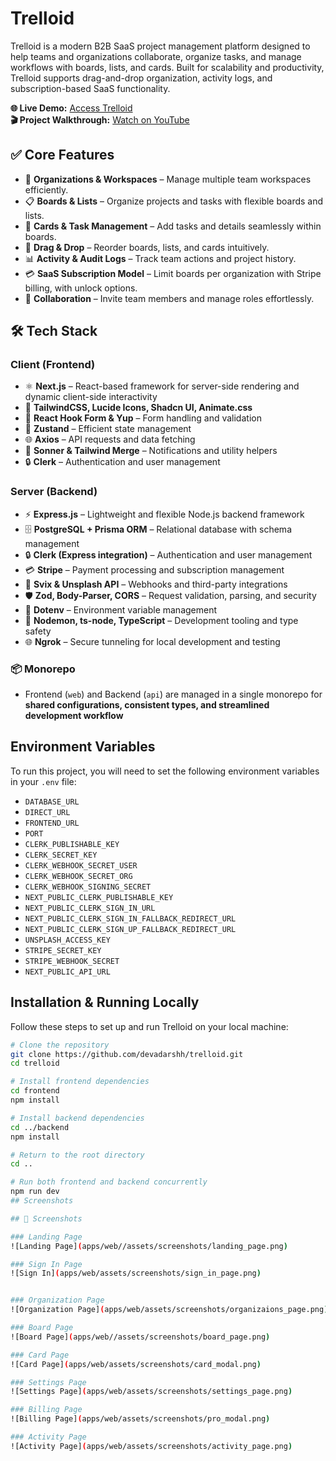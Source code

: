 # Trelloid

Trelloid is a modern B2B SaaS project management platform designed to help teams and organizations collaborate, organize tasks, and manage workflows with boards, lists, and cards. Built for scalability and productivity, Trelloid supports drag-and-drop organization, activity logs, and subscription-based SaaS functionality.

**🌐 Live Demo:** [Access Trelloid](https://trelloidapp.vercel.app)  
**🎬 Project Walkthrough:** [Watch on YouTube](https://youtube.com/your-video-link)

## ✅ Core Features

- 🏢 **Organizations & Workspaces** – Manage multiple team workspaces efficiently.  
- 📋 **Boards & Lists** – Organize projects and tasks with flexible boards and lists.  
- 📝 **Cards & Task Management** – Add tasks and details seamlessly within boards.  
- 🔄 **Drag & Drop** – Reorder boards, lists, and cards intuitively.  
- 📊 **Activity & Audit Logs** – Track team actions and project history.  
- 💳 **SaaS Subscription Model** – Limit boards per organization with Stripe billing, with unlock options.  
- 🤝 **Collaboration** – Invite team members and manage roles effortlessly.  


## 🛠 Tech Stack

### **Client (Frontend)**

- ⚛️ **Next.js** – React-based framework for server-side rendering and dynamic client-side interactivity
- 🎨 **TailwindCSS, Lucide Icons, Shadcn UI, Animate.css**
- 📝 **React Hook Form & Yup** – Form handling and validation
- 🔄 **Zustand** – Efficient state management
- 🌐 **Axios** – API requests and data fetching
- 🔔 **Sonner & Tailwind Merge** – Notifications and utility helpers
- 🔒 **Clerk** – Authentication and user management

### **Server (Backend)**

- ⚡ **Express.js** – Lightweight and flexible Node.js backend framework
- 🗄 **PostgreSQL + Prisma ORM** – Relational database with schema management
- 🔒 **Clerk (Express integration)** – Authentication and user management
- 💳 **Stripe** – Payment processing and subscription management
- 🔗 **Svix & Unsplash API** – Webhooks and third-party integrations
- 🛡 **Zod, Body-Parser, CORS** – Request validation, parsing, and security
- 🌱 **Dotenv** – Environment variable management
- 🔧 **Nodemon, ts-node, TypeScript** – Development tooling and type safety
- 🌐 **Ngrok** – Secure tunneling for local development and testing

### **📦 Monorepo**

- Frontend (`web`) and Backend (`api`) are managed in a single monorepo for **shared configurations, consistent types, and streamlined development workflow**

## Environment Variables

To run this project, you will need to set the following environment variables in your `.env` file:

- `DATABASE_URL`
- `DIRECT_URL`
- `FRONTEND_URL`
- `PORT`
- `CLERK_PUBLISHABLE_KEY`
- `CLERK_SECRET_KEY`
- `CLERK_WEBHOOK_SECRET_USER`
- `CLERK_WEBHOOK_SECRET_ORG`
- `CLERK_WEBHOOK_SIGNING_SECRET`
- `NEXT_PUBLIC_CLERK_PUBLISHABLE_KEY`
- `NEXT_PUBLIC_CLERK_SIGN_IN_URL`
- `NEXT_PUBLIC_CLERK_SIGN_IN_FALLBACK_REDIRECT_URL`
- `NEXT_PUBLIC_CLERK_SIGN_UP_FALLBACK_REDIRECT_URL`
- `UNSPLASH_ACCESS_KEY`
- `STRIPE_SECRET_KEY`
- `STRIPE_WEBHOOK_SECRET`
- `NEXT_PUBLIC_API_URL`

## Installation & Running Locally

Follow these steps to set up and run Trelloid on your local machine:

```bash
# Clone the repository
git clone https://github.com/devadarshh/trelloid.git
cd trelloid

# Install frontend dependencies
cd frontend
npm install

# Install backend dependencies
cd ../backend
npm install

# Return to the root directory
cd ..

# Run both frontend and backend concurrently
npm run dev
## Screenshots

## 📸 Screenshots

### Landing Page
![Landing Page](apps/web//assets/screenshots/landing_page.png)

### Sign In Page
![Sign In](apps/web/assets/screenshots/sign_in_page.png)


### Organization Page
![Organization Page](apps/web/assets/screenshots/organizaions_page.png)

### Board Page
![Board Page](apps/web//assets/screenshots/board_page.png)

### Card Page
![Card Page](apps/web/assets/screenshots/card_modal.png)

### Settings Page
![Settings Page](apps/web/assets/screenshots/settings_page.png)

### Billing Page
![Billing Page](apps/web/assets/screenshots/pro_modal.png)

### Activity Page
![Activity Page](apps/web/assets/screenshots/activity_page.png)
```
